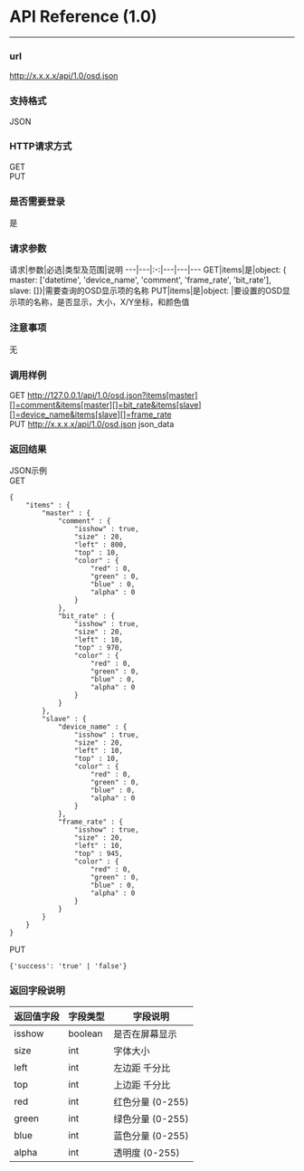 # API Reference (1.0)
---

### url
http://x.x.x.x/api/1.0/osd.json

### 支持格式
JSON

### HTTP请求方式
GET  
PUT

### 是否需要登录
是

### 请求参数
请求|参数|必选|类型及范围|说明
---|---|:-:|---|---|---
GET|items|是|object: { master: ['datetime', 'device_name', 'comment', 'frame_rate', 'bit_rate'], slave: []}|需要查询的OSD显示项的名称
PUT|items|是|object: |要设置的OSD显示项的名称，是否显示，大小，X/Y坐标，和颜色值

### 注意事项
无

### 调用样例
GET http://127.0.0.1/api/1.0/osd.json?items[master][]=comment&items[master][]=bit_rate&items[slave][]=device_name&items[slave][]=frame_rate  
PUT http://x.x.x.x/api/1.0/osd.json json_data

### 返回结果
JSON示例  
GET

	{
		"items" : {
			"master" : {
				"comment" : {
					"isshow" : true,
          			"size" : 20,
          			"left" : 800,
          			"top" : 10,
          			"color" : {
            			"red" : 0,
            			"green" : 0,
            			"blue" : 0,
            			"alpha" : 0
          			}
        		},
				"bit_rate" : {
          			"isshow" : true,
          			"size" : 20,
          			"left" : 10,
          			"top" : 970,
          			"color" : {
            			"red" : 0,
            			"green" : 0,
            			"blue" : 0,
            			"alpha" : 0
          			}
        		}
      		},
    		"slave" : {
				"device_name" : {
          			"isshow" : true,
          			"size" : 20,
          			"left" : 10,
          			"top" : 10,
          			"color" : {
            			"red" : 0,
            			"green" : 0,
            			"blue" : 0,
            			"alpha" : 0
          			}
        		},
				"frame_rate" : {
          			"isshow" : true,
          			"size" : 20,
          			"left" : 10,
          			"top" : 945,
          			"color" : {
            			"red" : 0,
            			"green" : 0,
            			"blue" : 0,
            			"alpha" : 0
          			}
        		}
      		}
  		}
	}
	
PUT

	{'success': 'true' | 'false'}
	
### 返回字段说明
返回值字段|字段类型|字段说明
---|---|---
isshow|boolean|是否在屏幕显示
size|int|字体大小
left|int|左边距 千分比
top|int|上边距 千分比
red|int|红色分量 (0-255)
green|int|绿色分量 (0-255)
blue|int|蓝色分量 (0-255)
alpha|int|透明度 (0-255)

